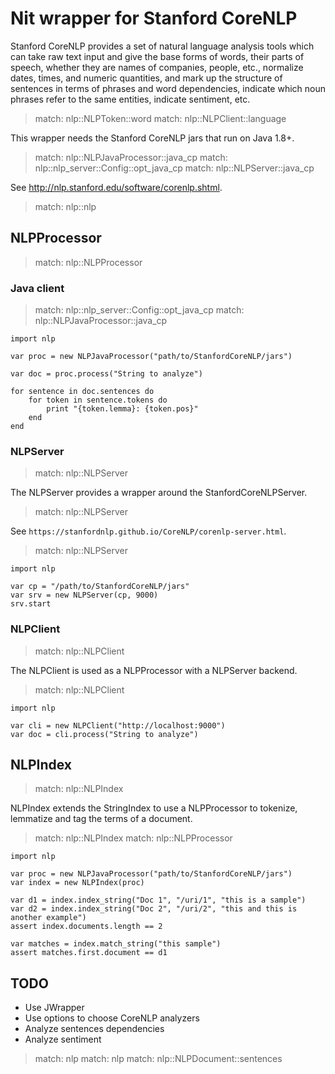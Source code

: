 # Nit wrapper for Stanford CoreNLP


Stanford CoreNLP provides a set of natural language analysis tools which can take
raw text input and give the base forms of words, their parts of speech, whether
they are names of companies, people, etc., normalize dates, times, and numeric
quantities, and mark up the structure of sentences in terms of phrases and word
dependencies, indicate which noun phrases refer to the same entities, indicate
sentiment, etc.

> match: nlp::NLPToken::word
> match: nlp::NLPClient::language

This wrapper needs the Stanford CoreNLP jars that run on Java 1.8+.

> match: nlp::NLPJavaProcessor::java_cp
> match: nlp::nlp_server::Config::opt_java_cp
> match: nlp::NLPServer::java_cp

See http://nlp.stanford.edu/software/corenlp.shtml.

> match: nlp::nlp

## NLPProcessor

> match: nlp::NLPProcessor

### Java client

> match: nlp::nlp_server::Config::opt_java_cp
> match: nlp::NLPJavaProcessor::java_cp

~~~nit
import nlp

var proc = new NLPJavaProcessor("path/to/StanfordCoreNLP/jars")

var doc = proc.process("String to analyze")

for sentence in doc.sentences do
	for token in sentence.tokens do
		print "{token.lemma}: {token.pos}"
	end
end
~~~

### NLPServer

> match: nlp::NLPServer

The NLPServer provides a wrapper around the StanfordCoreNLPServer.

> match: nlp::NLPServer

See `https://stanfordnlp.github.io/CoreNLP/corenlp-server.html`.

> match: nlp::NLPServer

~~~nit
import nlp

var cp = "/path/to/StanfordCoreNLP/jars"
var srv = new NLPServer(cp, 9000)
srv.start
~~~

### NLPClient

> match: nlp::NLPClient

The NLPClient is used as a NLPProcessor with a NLPServer backend.

> match: nlp::NLPClient

~~~nit
import nlp

var cli = new NLPClient("http://localhost:9000")
var doc = cli.process("String to analyze")
~~~

## NLPIndex

> match: nlp::NLPIndex

NLPIndex extends the StringIndex to use a NLPProcessor to tokenize, lemmatize and
tag the terms of a document.

> match: nlp::NLPIndex
> match: nlp::NLPProcessor

~~~nit
import nlp

var proc = new NLPJavaProcessor("path/to/StanfordCoreNLP/jars")
var index = new NLPIndex(proc)

var d1 = index.index_string("Doc 1", "/uri/1", "this is a sample")
var d2 = index.index_string("Doc 2", "/uri/2", "this and this is another example")
assert index.documents.length == 2

var matches = index.match_string("this sample")
assert matches.first.document == d1
~~~

## TODO

* Use JWrapper
* Use options to choose CoreNLP analyzers
* Analyze sentences dependencies
* Analyze sentiment

> match: nlp
> match: nlp
> match: nlp::NLPDocument::sentences

